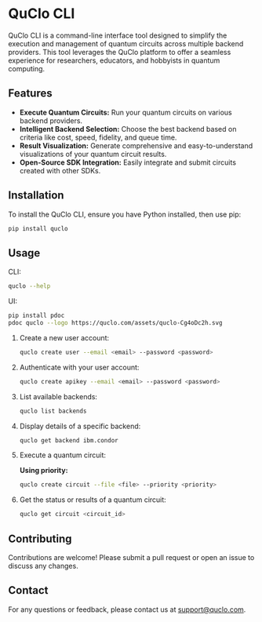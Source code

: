# QuClo CLI

QuClo CLI is a command-line interface tool designed to simplify the execution and management of quantum circuits across multiple backend providers. This tool leverages the QuClo platform to offer a seamless experience for researchers, educators, and hobbyists in quantum computing.

## Features

- **Execute Quantum Circuits:** Run your quantum circuits on various backend providers.
- **Intelligent Backend Selection:** Choose the best backend based on criteria like cost, speed, fidelity, and queue time.
- **Result Visualization:** Generate comprehensive and easy-to-understand visualizations of your quantum circuit results.
- **Open-Source SDK Integration:** Easily integrate and submit circuits created with other SDKs.

## Installation

To install the QuClo CLI, ensure you have Python installed, then use pip:

```bash
pip install quclo
```

## Usage

CLI:

```bash
quclo --help
```

UI:

```bash
pip install pdoc
pdoc quclo --logo https://quclo.com/assets/quclo-Cg4oDc2h.svg
```

1. Create a new user account:

   ```bash
   quclo create user --email <email> --password <password>
   ```

2. Authenticate with your user account:

   ```bash
   quclo create apikey --email <email> --password <password>
   ```

3. List available backends:

   ```bash
   quclo list backends
   ```

4. Display details of a specific backend:

   ```bash
   quclo get backend ibm.condor
   ```

5. Execute a quantum circuit:

   **Using priority:**

   ```bash
   quclo create circuit --file <file> --priority <priority>
   ```

6. Get the status or results of a quantum circuit:

   ```bash
   quclo get circuit <circuit_id>
   ```

## Contributing

Contributions are welcome! Please submit a pull request or open an issue to discuss any changes.

## Contact

For any questions or feedback, please contact us at [support@quclo.com](mailto:support@quclo.com).
